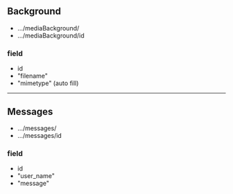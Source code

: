 ## Background

- .../mediaBackground/
- .../mediaBackground/id

### field
- id
- "filename"
- "mimetype" (auto fill)

---

## Messages
- .../messages/
- .../messages/id

### field
- id
- "user_name"
- "message"
